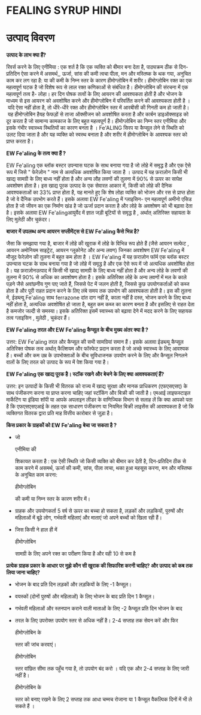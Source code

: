 # FEALING SYRUP HINDI

# उत्पाद विवरण

**उत्पाद के लाभ क्या हैं?**

रिवर्स करने के लिए एनीमिया : एक शर्त है कि एक व्यक्ति को बीमार बना देता है, पाठ्यक्रम ठीक से दिन-प्रतिदिन ऐसा करने में असमर्थ,, ऊर्जा, सांस की कमी त्वचा पीला, मन और मस्तिष्क के थक गया, अनुचित काम कर लग रहा है: या की कमी के निम्न स्तर के कारण हीमोग्लोबिन में शरीर। हीमोग्लोबिन रक्त का एक महत्वपूर्ण घटक है जो विशेष रूप से लाल रक्त कणिकाओं से संबंधित है। हीमोग्लोबिन की संरचना में एक महत्वपूर्ण तत्व है- लोहा। हर दिन पोषक तत्वों के लिए आयरन की आवश्यकता होती है और भोजन के माध्यम से इस आयरन को अवशोषित करने और हीमोग्लोबिन में परिवर्तित करने की आवश्यकता होती है । यदि ऐसा नहीं होता है, तो धीरे-धीरे रक्त और हीमोग्लोबिन स्तर में आरबीसी की गिनती कम हो जाती है। यह हीमोग्लोबिन हैयह फेफड़ों से ताजा ऑक्सीजन को अवशोषित करता है और कार्बन डाइऑक्साइड को दूर करता है जो सामान्य कामकाज के लिए बहुत महत्वपूर्ण है। हीमोग्लोबिन का निम्न स्तर एनीमिया और इसके गंभीर स्वास्थ्य स्थितियों का कारण बनता है । Fe'ALING सिरप या कैप्सूल लेने से स्थिति को उलट दिया जाता है और यह व्यक्ति को स्वस्थ बनाता है और शरीर में हीमोग्लोबिन के आवश्यक स्तर को प्राप्त करता है।

**EW Fe'aling के तत्व क्या हैं ?**

EW Fe'aling एक ब्लॉक बस्टर उपन्यास घटक के साथ बनाया गया है जो लोहे में समृद्ध है और एक ऐसे रूप में जिसे " फेरेज़ोन " नाम से अत्यधिक अवशोषित किया जाता है । उत्पाद में यह फ़राज़ोन किसी भी खाद्य सामग्री के लिए बाध्य नहीं होता है और अन्य लौह लवणों की तुलना में 90% से ऊपर का सापेक्ष अवशोषण होता है। इस खाद्य पूरक उत्पाद के एक सेवारत आकार में, किसी को लोहे की दैनिक आवश्यकताओं का 33% प्राप्त होता है, यह मानते हुए कि शेष लोहा व्यक्ति को भोजन और रस से प्राप्त होता है जो वे दैनिक उपभोग करते हैं। इसके अलावा EW Fe'aling में ग्लाइसिन- एन महत्वपूर्ण अमीनो एसिड होता है जो जीवन का एक निर्माण खंड है जो ऊर्जा प्रदान करता है और लोहे के अवशोषण को भी बढ़ावा देता है। इसके अलावा EW Fe'alingआयुर्वेद में ज्ञात जड़ी बूटियों से समृद्ध है , अर्थात् अतिरिक्त सहायता के लिए मुलेठी और चुकंदर।

**बाजार में उपलब्ध अन्य आयरन सप्लीमेंट्स से EW Fe'aling कैसे भिन्न है?**

जैसा कि समझाया गया है, बाजार में लोहे की खुराक में लोहे के विभिन्न रूप होते हैं (जैसे आयरन सल्फेट , आयरन अमोनियम साइट्रेट, आयरन ग्लूकोनेट और अन्य लवण) जिनका अवशोषण EW Fe'aling में मौजूद फेरेज़ोन की तुलना में बहुत कम होता है । EW Fe'aling में यह फ़राज़ोन फॉर्म एक ब्लॉक बस्टर उपन्यास घटक के साथ बनाया गया है जो लोहे में समृद्ध है और एक ऐसे रूप में जो अत्यधिक अवशोषित होता है। यह फ़राज़ोनउत्पाद में किसी भी खाद्य सामग्री के लिए बाध्य नहीं होता है और अन्य लोहे के लवणों की तुलना में 90% से अधिक का अवशोषण होता है। इसके अतिरिक्त लोहे के अन्य लवणों में मल के काले पड़ने जैसे अवांछनीय गुण पाए जाते हैं, जिससे पेट में जलन होती है, जिससे कुछ उपयोगकर्ताओं को कब्ज होता है और पूरी राहत प्रदान करने के लिए लंबे समय तक उपभोग की आवश्यकता होती है। इस की तुलना में, ईडब्ल्यू Fe'aling साथ ferrazone दांत दाग नहीं है, काला नहीं है दस्त, भोजन करने के लिए बाध्य नहीं होता है, अत्यधिक अवशोषित हो जाता है, बहुत कम कब्ज का कारण बनता है और इसलिए से राहत देता है कमजोर जल्दी से समस्या। इसके अतिरिक्त इसमें स्वास्थ्य को बढ़ावा देने में मदद करने के लिए सहायक तत्व ग्लाइसिन , मुलेठी , चुकंदर हैं।

**EW Fe'aling तरल और EW Fe'aling कैप्सूल के बीच मुख्य अंतर क्या है ?**

उत्तर: EW Fe'aling तरल और कैप्सूल की सभी सामग्रियां समान हैं। इसके अलावा ईडब्ल्यू कैप्सूल अतिरिक्त पोषक तत्व अर्थात् कैल्शियम और फॉस्फेट प्रदान करता है जो अच्छे स्वास्थ्य के लिए आवश्यक हैं। बच्चों और कम उम्र के उपभोक्ताओं के बीच सुविधाजनक उपयोग करने के लिए और कैप्सूल निगलने वालों के लिए तरल को उत्पाद के रूप में पेश किया गया है।

**EW Fe'aling एक खाद्य पूरक है। स्टॉक रखने और बेचने के लिए क्या आवश्यकताएं हैं?**

उत्तर: इन उत्पादों के किसी भी वितरक को राज्य में खाद्य सुरक्षा और मानक प्राधिकरण (एफएसएसए) के साथ पंजीकरण करना या प्राप्त करना चाहिए जहां स्टॉकिंग और बिक्री की जाती है। एमआई लाइफस्टाइल मार्केटिंग या इंडिया शॉपी या आपके अपलाइन लीडर के वाणिज्यिक विभाग से सलाह लें कि क्या आपको पता है कि एफएसएसएआई के तहत एक साधारण पंजीकरण या नियमित बिक्री लाइसेंस की आवश्यकता है जो कि व्यक्तिगत वितरक द्वारा प्रति माह वित्तीय कारोबार से जुड़ा है।

**किस प्रकार के ग्राहकों को EW Fe'aling बेचा जा सकता है ?**

- जो

    एनीमिया की

    शिकायत करता है : एक ऐसी स्थिति जो किसी व्यक्ति को बीमार कर देती है, दिन-प्रतिदिन ठीक से काम करने में असमर्थ, ऊर्जा की कमी, सांस, पीला त्वचा, थका हुआ महसूस करना, मन और मस्तिष्क के अनुचित काम करना:

    हीमोग्लोबिन

    की कमी या निम्न स्तर के कारण शरीर में।

- ग्राहक और उपयोगकर्ता 5 वर्ष से ऊपर का बच्चा हो सकता है, लड़कों और लड़कियों, पुरुषों और महिलाओं में बूढ़े लोग, गर्भवती महिलाएं और माताएं जो अपने बच्चों को खिला रही हैं।
- जिस किसी ने हाल ही में

    हीमोग्लोबिन

    सामग्री के लिए अपने रक्त का परीक्षण किया है और वही 10 से कम है

**प्रत्येक ग्राहक प्रकार के आधार पर मुझे कौन सी खुराक की सिफारिश करनी चाहिए? और उत्पाद को कब तक लिया जाना चाहिए?**

- भोजन के बाद प्रति दिन लड़कों और लड़कियों के लिए -1 कैप्सूल।
- वयस्कों (दोनों पुरुषों और महिलाओं) के लिए भोजन के बाद प्रति दिन 1 कैप्सूल।
- गर्भवती महिलाओं और स्तनपान कराने वाली माताओं के लिए -2 कैप्सूल प्रति दिन भोजन के बाद
- तरल के लिए उपरोक्त उपयोग स्तर से अधिक नहीं है। 2-4 सप्ताह तक सेवन करें और फिर

    हीमोग्लोबिन के

    स्तर की जांच करवाएं।

    हीमोग्लोबिन

    स्तर वांछित सीमा तक पहुँच गया है, तो उपयोग बंद करो । यदि एक और 2-4 सप्ताह के लिए जारी नहीं है।

    हीमोग्लोबिन के

    स्तर को बनाए रखने के लिए 2 सप्ताह तक आधा चम्मच रोजाना या 1 कैप्सूल वैकल्पिक दिनों में भी ले सकते हैं ।